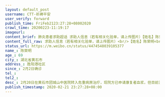 ```yaml
---
layout: default_post
username: CTT-祈祷平安
user_verify: forward
publish_time: FriFeb2123:27:28+08002020
crawl_time: 20200223-11:19:17
imageurl: 
content_brief: 肺炎患者求助超话 求助人信息（若有相关化验单，请上传图片）【姓名】陈荣明【年龄】69【所在城市】湖北省黄石市【所在小区、社区】胜阳港社区【患病时间】2月2日确诊【紧急联系人】陈婷婷 13714015201【病情描述】2月20日在黄石市团城山中医院转入危重病房治疗，现院方已申请康复者血浆， ...全文
content_full_raw: 求助人信息（若有相关化验单，请上传图片）<br/>【姓名】陈荣明<br/>【年龄】69<br/>【所在城市】湖北省黄石市<br/>【所在小区、社区】胜阳港社区<br/>【患病时间】2月2日确诊<br/>【紧急联系人】陈婷婷13714015201<br/>【病情描述】<br/>2月20日在黄石市团城山中医院转入危重病房治疗，现院方已申请康复者血浆，但目前没有匹配的AB血型，恳求新冠肺炎康复者中AB血型的好心人，能捐献血浆，救治我父亲，万分感激！！！谢谢了！
status_url: https://m.weibo.cn/status/4474548039105377
name_: 陈荣明
age_: 69
city_: 湖北省黄石市
address_: 胜阳港社区
since_: 2月2日确诊
tel_: 
tel2_: 
desc_: 2月20日在黄石市团城山中医院转入危重病房治疗，现院方已申请康复者血浆，但目前没有匹配的AB血型，恳求新冠肺炎康复者中AB血型的好心人，能捐献血浆，救治我父亲，万分感激！！！谢谢了！
publish_timestamp: 2020-02-21 23:27:28+08:00
---
```

